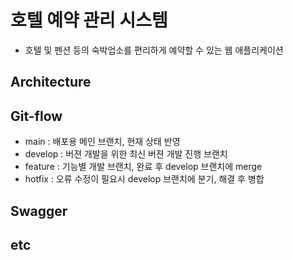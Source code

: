 # 호텔 예약 관리 시스템

>  

- 호텔 및 펜션 등의 숙박업소를 편리하게 예약할 수 있는 웹 애플리케이션

## Architecture

## Git-flow

- main : 배포용 메인 브랜치, 현재 상태 반영
- develop : 버젼 개발을 위한 최신 버젼 개발 진행 브랜치
- feature : 기능별 개발 브랜치, 완료 후 develop 브랜치에 merge
- hotfix : 오류 수정이 필요시 develop 브랜치에 분기, 해결 후 병합

## Swagger

## etc